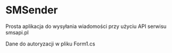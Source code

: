 SMSender
========

Prosta aplikacja do wysyłania wiadomości przy użyciu API serwisu smsapi.pl

Dane do autoryzacji w pliku Form1.cs
